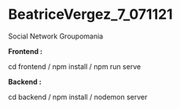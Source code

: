 # BeatriceVergez_7_071121
Social Network Groupomania


**Frontend :**

cd frontend /
npm install /
npm run serve


**Backend :**

cd backend /
npm install /
nodemon server
